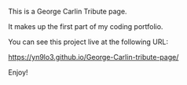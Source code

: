 This is a George Carlin Tribute page.

It makes up the first part of my coding portfolio.

You can see this project live at the following URL:

https://yn9lo3.github.io/George-Carlin-tribute-page/

Enjoy!